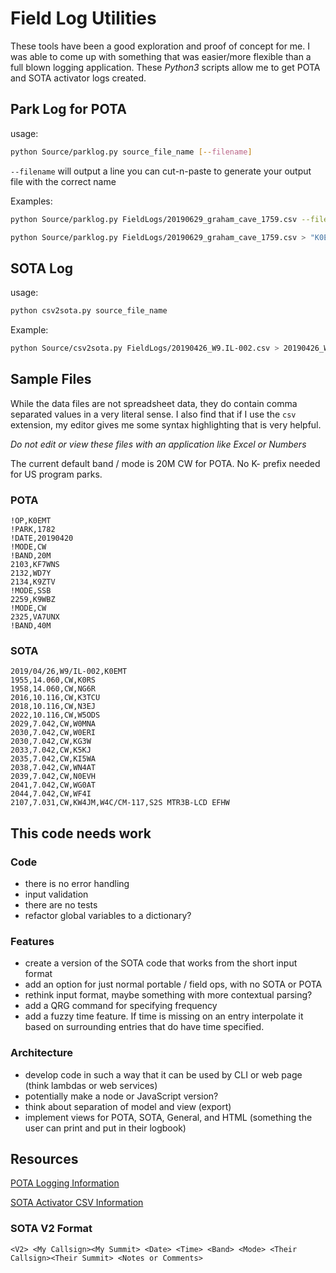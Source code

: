 # Field Log Utilities

These tools have been a good exploration and proof of concept for me.  I was able to come up with something that was easier/more flexible than a full blown logging application.  These *Python3* scripts allow me to get POTA and SOTA activator logs created.

## Park Log for POTA

usage:

```bash
python Source/parklog.py source_file_name [--filename]
```

`--filename` will output a line you can cut-n-paste to generate your output file with the correct name

Examples:

```bash
python Source/parklog.py FieldLogs/20190629_graham_cave_1759.csv --filename

python Source/parklog.py FieldLogs/20190629_graham_cave_1759.csv > "K0EMT@K-1759 20190629.adi"
```

## SOTA Log

usage:

```bash
python csv2sota.py source_file_name
```

Example:

```bash
python Source/csv2sota.py FieldLogs/20190426_W9.IL-002.csv > 20190426_W9-IL-002-gen.csv
```

## Sample Files

While the data files are not spreadsheet data, they do contain comma separated values in a very literal sense.
I also find that if I use the `csv` extension, my editor gives me some syntax highlighting that is very helpful.

*Do not edit or view these files with an application like Excel or Numbers*

The current default band / mode is 20M CW for POTA.  No K- prefix needed for US program parks.

### POTA

```csv
!OP,K0EMT
!PARK,1782
!DATE,20190420
!MODE,CW
!BAND,20M
2103,KF7WNS
2132,WD7Y
2134,K9ZTV
!MODE,SSB
2259,K9WBZ
!MODE,CW
2325,VA7UNX
!BAND,40M
```

### SOTA

```csv
2019/04/26,W9/IL-002,K0EMT
1955,14.060,CW,K0RS
1958,14.060,CW,NG6R
2016,10.116,CW,K3TCU
2018,10.116,CW,N3EJ
2022,10.116,CW,W5ODS
2029,7.042,CW,W0MNA
2030,7.042,CW,W0ERI
2030,7.042,CW,KG3W
2033,7.042,CW,K5KJ
2035,7.042,CW,KI5WA
2038,7.042,CW,WN4AT
2039,7.042,CW,N0EVH
2041,7.042,CW,WG0AT
2044,7.042,CW,WF4I
2107,7.031,CW,KW4JM,W4C/CM-117,S2S MTR3B-LCD EFHW
```

## This code needs work

### Code

- there is no error handling
- input validation
- there are no tests
- refactor global variables to a dictionary?

### Features

- create a version of the SOTA code that works from the short input format
- add an option for just normal portable / field ops, with no SOTA or POTA
- rethink input format, maybe something with more contextual parsing?
- add a QRG command for specifying frequency
- add a fuzzy time feature.  If time is missing on an entry interpolate it based on surrounding entries that do have time specified.

### Architecture

- develop code in such a way that it can be used by CLI or web page (think lambdas or web services)
- potentially make a node or JavaScript version?
- think about separation of model and view (export)
- implement views for POTA, SOTA, General, and HTML (something the user can print and put in their logbook)

## Resources

[POTA Logging Information](https://parksontheair.com)

[SOTA Activator CSV Information](http://www.sotadata.org.uk/ActivatorCSVInfo.htm)

### SOTA V2 Format

```text
<V2> <My Callsign><My Summit> <Date> <Time> <Band> <Mode> <Their Callsign><Their Summit> <Notes or Comments>
```
